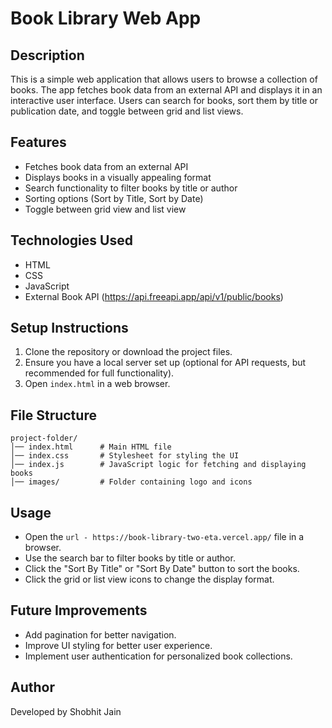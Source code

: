 # Book Library Web App

## Description
This is a simple web application that allows users to browse a collection of books. The app fetches book data from an external API and displays it in an interactive user interface. Users can search for books, sort them by title or publication date, and toggle between grid and list views.

## Features
- Fetches book data from an external API
- Displays books in a visually appealing format
- Search functionality to filter books by title or author
- Sorting options (Sort by Title, Sort by Date)
- Toggle between grid view and list view

## Technologies Used
- HTML
- CSS
- JavaScript
- External Book API (https://api.freeapi.app/api/v1/public/books)

## Setup Instructions
1. Clone the repository or download the project files.
2. Ensure you have a local server set up (optional for API requests, but recommended for full functionality).
3. Open `index.html` in a web browser.

## File Structure
```
project-folder/
│── index.html      # Main HTML file
│── index.css       # Stylesheet for styling the UI
│── index.js        # JavaScript logic for fetching and displaying books
│── images/         # Folder containing logo and icons
```

## Usage
- Open the `url - https://book-library-two-eta.vercel.app/` file in a browser.
- Use the search bar to filter books by title or author.
- Click the "Sort By Title" or "Sort By Date" button to sort the books.
- Click the grid or list view icons to change the display format.

## Future Improvements
- Add pagination for better navigation.
- Improve UI styling for better user experience.
- Implement user authentication for personalized book collections.

## Author
Developed by Shobhit Jain


